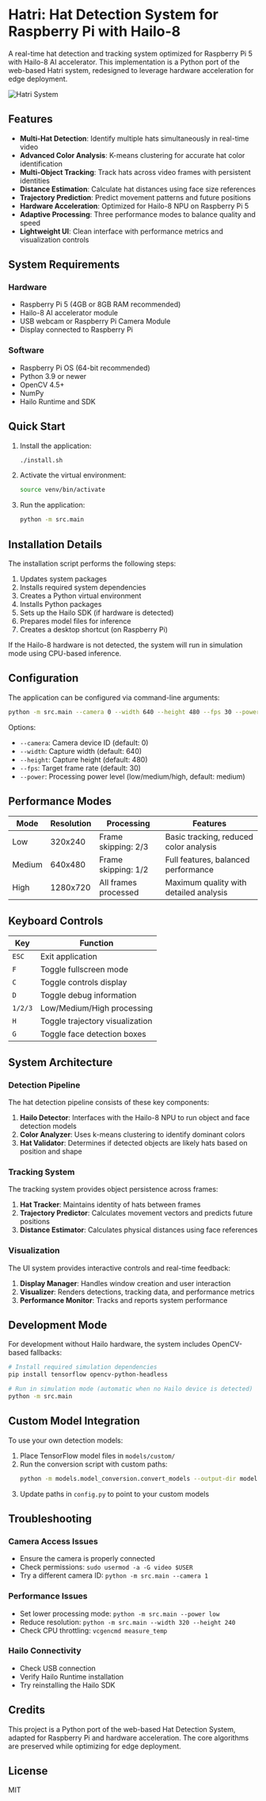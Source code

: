 # Hatri: Hat Detection System for Raspberry Pi with Hailo-8

A real-time hat detection and tracking system optimized for Raspberry Pi 5 with Hailo-8 AI accelerator. This implementation is a Python port of the web-based Hatri system, redesigned to leverage hardware acceleration for edge deployment.

![Hatri System](https://github.com/oranblock/Hatri/blob/assets/hatri-rpi-demo.png)

## Features

- **Multi-Hat Detection**: Identify multiple hats simultaneously in real-time video
- **Advanced Color Analysis**: K-means clustering for accurate hat color identification
- **Multi-Object Tracking**: Track hats across video frames with persistent identities
- **Distance Estimation**: Calculate hat distances using face size references
- **Trajectory Prediction**: Predict movement patterns and future positions
- **Hardware Acceleration**: Optimized for Hailo-8 NPU on Raspberry Pi 5
- **Adaptive Processing**: Three performance modes to balance quality and speed
- **Lightweight UI**: Clean interface with performance metrics and visualization controls

## System Requirements

### Hardware
- Raspberry Pi 5 (4GB or 8GB RAM recommended)
- Hailo-8 AI accelerator module
- USB webcam or Raspberry Pi Camera Module
- Display connected to Raspberry Pi

### Software
- Raspberry Pi OS (64-bit recommended)
- Python 3.9 or newer
- OpenCV 4.5+
- NumPy
- Hailo Runtime and SDK

## Quick Start

1. Install the application:
   ```bash
   ./install.sh
   ```

2. Activate the virtual environment:
   ```bash
   source venv/bin/activate
   ```

3. Run the application:
   ```bash
   python -m src.main
   ```

## Installation Details

The installation script performs the following steps:

1. Updates system packages
2. Installs required system dependencies
3. Creates a Python virtual environment
4. Installs Python packages
5. Sets up the Hailo SDK (if hardware is detected)
6. Prepares model files for inference
7. Creates a desktop shortcut (on Raspberry Pi)

If the Hailo-8 hardware is not detected, the system will run in simulation mode using CPU-based inference.

## Configuration

The application can be configured via command-line arguments:

```bash
python -m src.main --camera 0 --width 640 --height 480 --fps 30 --power medium
```

Options:
- `--camera`: Camera device ID (default: 0)
- `--width`: Capture width (default: 640)
- `--height`: Capture height (default: 480)  
- `--fps`: Target frame rate (default: 30)
- `--power`: Processing power level (low/medium/high, default: medium)

## Performance Modes

| Mode   | Resolution | Processing            | Features                               |
|--------|------------|----------------------|----------------------------------------|
| Low    | 320x240    | Frame skipping: 2/3  | Basic tracking, reduced color analysis |
| Medium | 640x480    | Frame skipping: 1/2  | Full features, balanced performance    |
| High   | 1280x720   | All frames processed | Maximum quality with detailed analysis |

## Keyboard Controls

| Key       | Function                        |
|-----------|---------------------------------|
| `ESC`     | Exit application                |
| `F`       | Toggle fullscreen mode          |
| `C`       | Toggle controls display         |
| `D`       | Toggle debug information        |
| `1/2/3`   | Low/Medium/High processing      |
| `H`       | Toggle trajectory visualization |
| `G`       | Toggle face detection boxes     |

## System Architecture

### Detection Pipeline

The hat detection pipeline consists of these key components:

1. **Hailo Detector**: Interfaces with the Hailo-8 NPU to run object and face detection models
2. **Color Analyzer**: Uses k-means clustering to identify dominant colors
3. **Hat Validator**: Determines if detected objects are likely hats based on position and shape

### Tracking System

The tracking system provides object persistence across frames:

1. **Hat Tracker**: Maintains identity of hats between frames
2. **Trajectory Predictor**: Calculates movement vectors and predicts future positions
3. **Distance Estimator**: Calculates physical distances using face references

### Visualization

The UI system provides interactive controls and real-time feedback:

1. **Display Manager**: Handles window creation and user interaction
2. **Visualizer**: Renders detections, tracking data, and performance metrics
3. **Performance Monitor**: Tracks and reports system performance

## Development Mode

For development without Hailo hardware, the system includes OpenCV-based fallbacks:

```bash
# Install required simulation dependencies
pip install tensorflow opencv-python-headless

# Run in simulation mode (automatic when no Hailo device is detected)  
python -m src.main
```

## Custom Model Integration

To use your own detection models:

1. Place TensorFlow model files in `models/custom/`
2. Run the conversion script with custom paths:
   ```bash
   python -m models.model_conversion.convert_models --output-dir models/custom_hailo
   ```
3. Update paths in `config.py` to point to your custom models

## Troubleshooting

### Camera Access Issues
- Ensure the camera is properly connected
- Check permissions: `sudo usermod -a -G video $USER`
- Try a different camera ID: `python -m src.main --camera 1`

### Performance Issues
- Set lower processing mode: `python -m src.main --power low`
- Reduce resolution: `python -m src.main --width 320 --height 240`
- Check CPU throttling: `vcgencmd measure_temp`

### Hailo Connectivity
- Check USB connection
- Verify Hailo Runtime installation
- Try reinstalling the Hailo SDK

## Credits

This project is a Python port of the web-based Hat Detection System, adapted for Raspberry Pi and hardware acceleration. The core algorithms are preserved while optimizing for edge deployment.

## License

MIT